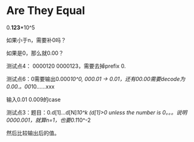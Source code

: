 # Are They Equal

0.**123***10^5

如果小于n，需要补0吗？

如果是0，那么就0.00？

测试点4： 0000120 0000123，需要去掉prefix 0.

测试点6：0需要输出0.000*10^0, 000.01 -> 0.01，还有00.00需要decode为0.00.。00*10……xxx

输入0.01 0.009的case

测试点3：题目：0.d[1]...d[N]*10^k (d[1]>0 unless the number is 0。。。说明0000.001，就算n=1，也要0.1*10^-2

然后比较输出后的值。